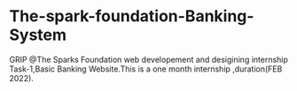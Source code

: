 # The-spark-foundation-Banking-System
GRIP @The Sparks Foundation web developement and desigining internship Task-1,Basic Banking Website.This is a one month internship ,duration(FEB 2022).
